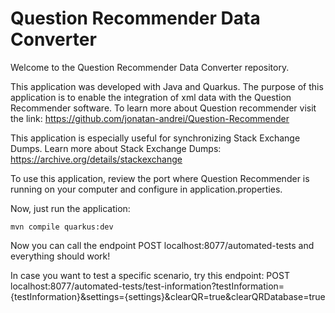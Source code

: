 # Question Recommender Data Converter

Welcome to the Question Recommender Data Converter repository.

This application was developed with Java and Quarkus. 
The purpose of this application is to enable the integration of xml data with the Question Recommender software. 
To learn more about Question recommender visit the link: https://github.com/jonatan-andrei/Question-Recommender

This application is especially useful for synchronizing Stack Exchange Dumps. 
Learn more about Stack Exchange Dumps: https://archive.org/details/stackexchange

To use this application, review the port where Question Recommender is running on your computer and configure in application.properties.

Now, just run the application:
```
mvn compile quarkus:dev
```

Now you can call the endpoint POST localhost:8077/automated-tests and everything should work!

In case you want to test a specific scenario, try this endpoint: POST localhost:8077/automated-tests/test-information?testInformation={testInformation}&settings={settings}&clearQR=true&clearQRDatabase=true

